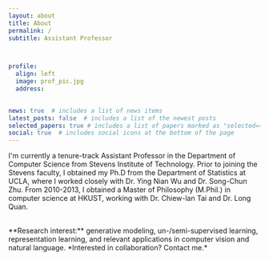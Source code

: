 ```yaml
---
layout: about
title: About
permalink: /
subtitle: Assistant Professor



profile:
  align: left
  image: prof_pic.jpg
  address: 
   

news: true  # includes a list of news items
latest_posts: false  # includes a list of the newest posts
selected_papers: true # includes a list of papers marked as "selected={true}"
social: true  # includes social icons at the bottom of the page
---
```


I'm currently a tenure-track Assistant Professor in the Department of Computer Science from Stevens Institute of Technology. Prior to joining the Stevens faculty, I obtained my Ph.D from the Department of Statistics at UCLA, where I worked closely with Dr. Ying Nian Wu and Dr. Song-Chun Zhu. From 2010-2013, I obtained a Master of Philosophy (M.Phil.) in computer science at HKUST, working with Dr. Chiew-lan Tai and Dr. Long Quan. 

<br>
**Research interest:** generative modeling, un-/semi-supervised learning, representation learning, and relevant applications in computer vision and natural language. *Interested in collaboration? Contact me.*






